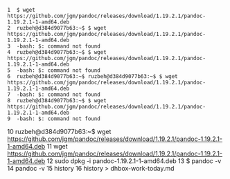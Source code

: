     1  $ wget https://github.com/jgm/pandoc/releases/download/1.19.2.1/pandoc-1.19.2.1-1-amd64.deb
    2  ruzbeh@d384d9077b63:~$ $ wget https://github.com/jgm/pandoc/releases/download/1.19.2.1/pandoc-1.19.2.1-1-amd64.deb
    3  -bash: $: command not found
    4  ruzbeh@d384d9077b63:~$ $ wget https://github.com/jgm/pandoc/releases/download/1.19.2.1/pandoc-1.19.2.1-1-amd64.deb
    5  -bash: $: command not found
    6  ruzbeh@d384d9077b63:~$ ruzbeh@d384d9077b63:~$ $ wget https://github.com/jgm/pandoc/releases/download/1.19.2.1/pandoc-1.19.2.1-1-amd64.deb
    7  -bash: $: command not found
    8  ruzbeh@d384d9077b63:~$ $ wget https://github.com/jgm/pandoc/releases/download/1.19.2.1/pandoc-1.19.2.1-1-amd64.deb
    9  -bash: $: command not found
   10  ruzbeh@d384d9077b63:~$ wget https://github.com/jgm/pandoc/releases/download/1.19.2.1/pandoc-1.19.2.1-1-amd64.deb
   11  wget https://github.com/jgm/pandoc/releases/download/1.19.2.1/pandoc-1.19.2.1-1-amd64.deb
   12  sudo dpkg -i pandoc-1.19.2.1-1-amd64.deb
   13  $ pandoc -v
   14  pandoc -v
   15  history
   16  history > dhbox-work-today.md
